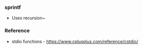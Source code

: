 
### sprintf

- Uses recursion~

### Reference
- stdio functions - https://www.cplusplus.com/reference/cstdio/